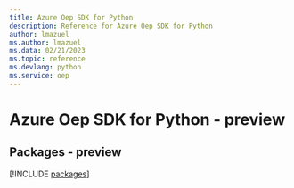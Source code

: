 ```yaml
---
title: Azure Oep SDK for Python
description: Reference for Azure Oep SDK for Python
author: lmazuel
ms.author: lmazuel
ms.data: 02/21/2023
ms.topic: reference
ms.devlang: python
ms.service: oep
---
```

# Azure Oep SDK for Python - preview
## Packages - preview
[!INCLUDE [packages](oep-index.md)]